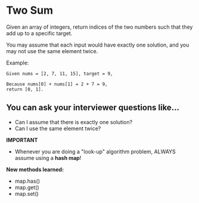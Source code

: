 # Two Sum
Given an array of integers, return indices of the two numbers such that they add up to a specific target.

You may assume that each input would have exactly one solution, and you may not use the same element twice.

Example:
```
Given nums = [2, 7, 11, 15], target = 9,

Because nums[0] + nums[1] = 2 + 7 = 9,
return [0, 1].
```


## You can ask your interviewer questions like...
* Can I assume that there is exactly one solution?
* Can I use the same element twice?

**IMPORTANT**
* Whenever you are doing a "look-up" algorithm problem, ALWAYS assume using a **hash map**!

**New methods learned:** 
* map.has()
* map.get()
* map.set()
